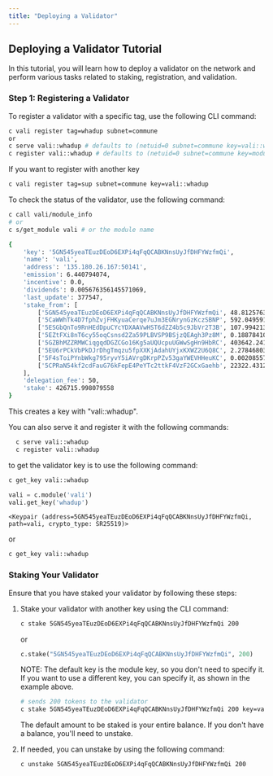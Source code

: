 ```yaml
---
title: "Deploying a Validator"
---
```



## Deploying a Validator Tutorial

In this tutorial, you will learn how to deploy a validator on the network and perform various tasks related to staking, registration, and validation.

### Step 1: Registering a Validator

To register a validator with a specific tag, use the following CLI command:

```bash
c vali register tag=whadup subnet=commune
or 
c serve vali::whadup # defaults to (netuid=0 subnet=commune key=vali::whadup)
c register vali::whadup # defaults to (netuid=0 subnet=commune key=module)
```

If you want to register with another key 
   
```bash
c vali register tag=sup subnet=commune key=vali::whadup
```


To check the status of the validator, use the following command:

```bash
c call vali/module_info
# or
c s/get_module vali # or the module name
```


```bash
{
    'key': '5GN545yeaTEuzDEoD6EXPi4qFqQCABKNnsUyJfDHFYWzfmQi',
    'name': 'vali',
    'address': '135.180.26.167:50141',
    'emission': 6.440794074,
    'incentive': 0.0,
    'dividends': 0.005676356145571069,
    'last_update': 377547,
    'stake_from': [
        ['5GN545yeaTEuzDEoD6EXPi4qFqQCABKNnsUyJfDHFYWzfmQi', 48.812576334],
        ['5CaWWhTk4D7fphZvjFHKyuaCerqe7uJm3EGNrynGzKczSBNP', 592.049591244],
        ['5ESGbQnTo9RnHEdDpuCYcYDXAAVwHST6dZZ4b5c9JbVr2T3B', 107.994213725],
        ['5EZtFXi8nT6cy55oqCsnsd2Za59PLBVSP9BSjzQEAgh3Pz8M', 0.188784108],
        ['5GZBhMZZRMWCiqgqdDGZCGo16Kg5aUQUcpuUGWwSgHn9HbRC', 403642.241103174],
        ['5EU6rPCkVbPkDJrDhgTmqzu5fpXXKjAdahUYjxKXWZ2U6Q8C', 2.27846803],
        ['5F4sToiPYnbWkg795ryvY5iAVrgDKrpPZv53gaYWEVHHeuKC', 0.002085575],
        ['5CPRaN54kf2cdFauG76kFepE4PeYTc2ttkF4VzF2GCxGaehb', 22322.431257368]
    ],
    'delegation_fee': 50,
    'stake': 426715.998079558
}


```
This creates a key with "vali::whadup". 

You can also serve it and register it with the following commands:
   
 ```bash
   c serve vali::whadup
   c register vali::whadup
```

to get the validator key is to use the following command:

```bash
c get_key vali::whadup
```


```python
vali = c.module('vali')
vali.get_key('whadup')
```
```
<Keypair (address=5GN545yeaTEuzDEoD6EXPi4qFqQCABKNnsUyJfDHFYWzfmQi, path=vali, crypto_type: SR25519)>
```

or 
   
```bash
c get_key vali::whadup
```



### Staking Your Validator

Ensure that you have staked your validator by following these steps:

1. Stake your validator with another key using the CLI command:

   ```bash
   c stake 5GN545yeaTEuzDEoD6EXPi4qFqQCABKNnsUyJfDHFYWzfmQi 200 
   ```
   or 
   ```python
   c.stake("5GN545yeaTEuzDEoD6EXPi4qFqQCABKNnsUyJfDHFYWzfmQi", 200)
   ```
   
   NOTE: The default key is the module key, so you don't need to specify it. If you want to use a different key, you can specify it, as shown in the example above.

   ```bash
   # sends 200 tokens to the validator
   c stake 5GN545yeaTEuzDEoD6EXPi4qFqQCABKNnsUyJfDHFYWzfmQi 200 key=vali::whadup
   ```

   The default amount to be staked is your entire balance. If you don't have a balance, you'll need to unstake.

2. If needed, you can unstake by using the following command:

   ```bash
   c unstake 5GN545yeaTEuzDEoD6EXPi4qFqQCABKNnsUyJfDHFYWzfmQi 200
   ```

